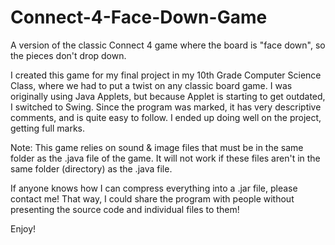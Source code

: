 # Connect-4-Face-Down-Game
A version of the classic Connect 4 game where the board is "face down", so the pieces don't drop down.

I created this game for my final project in my 10th Grade Computer Science Class, where we had to put a twist on any classic
board game. I was originally using Java Applets, but because Applet is starting to get outdated, I switched to Swing. 
Since the program was marked, it has very descriptive comments, and is quite easy to follow. I ended up doing well on the project, 
getting full marks.

Note: This game relies on sound & image files that must be in the same folder as the .java file of the game.
      It will not work if these files aren't in the same folder (directory) as the .java file.
      
If anyone knows how I can compress everything into a .jar file, please contact me! That way, I could share the program with people without 
presenting the source code and individual files to them!

Enjoy!
